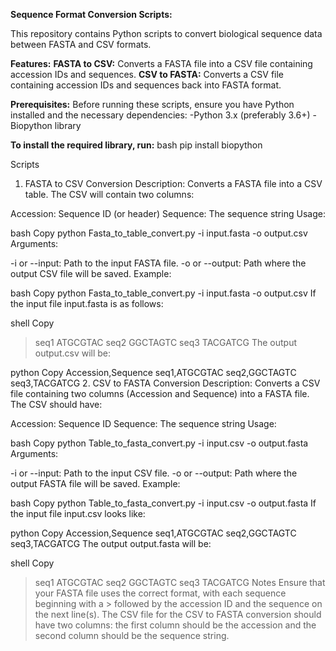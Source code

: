 **Sequence Format Conversion Scripts:**

This repository contains Python scripts to convert biological sequence data between FASTA and CSV formats.

**Features:**
**FASTA to CSV:** Converts a FASTA file into a CSV file containing accession IDs and sequences.
**CSV to FASTA:** Converts a CSV file containing accession IDs and sequences back into FASTA format.

**Prerequisites:**
Before running these scripts, ensure you have Python installed and the necessary dependencies:
-Python 3.x (preferably 3.6+)
-Biopython library

**To install the required library, run:**
bash
pip install biopython

Scripts
1. FASTA to CSV Conversion
Description: Converts a FASTA file into a CSV table. The CSV will contain two columns:

Accession: Sequence ID (or header)
Sequence: The sequence string
Usage:

bash
Copy
python Fasta_to_table_convert.py -i input.fasta -o output.csv
Arguments:

-i or --input: Path to the input FASTA file.
-o or --output: Path where the output CSV file will be saved.
Example:

bash
Copy
python Fasta_to_table_convert.py -i input.fasta -o output.csv
If the input file input.fasta is as follows:

shell
Copy
>seq1
ATGCGTAC
>seq2
GGCTAGTC
>seq3
TACGATCG
The output output.csv will be:

python
Copy
Accession,Sequence
seq1,ATGCGTAC
seq2,GGCTAGTC
seq3,TACGATCG
2. CSV to FASTA Conversion
Description: Converts a CSV file containing two columns (Accession and Sequence) into a FASTA file. The CSV should have:

Accession: Sequence ID
Sequence: The sequence string
Usage:

bash
Copy
python Table_to_fasta_convert.py -i input.csv -o output.fasta
Arguments:

-i or --input: Path to the input CSV file.
-o or --output: Path where the output FASTA file will be saved.
Example:

bash
Copy
python Table_to_fasta_convert.py -i input.csv -o output.fasta
If the input file input.csv looks like:

python
Copy
Accession,Sequence
seq1,ATGCGTAC
seq2,GGCTAGTC
seq3,TACGATCG
The output output.fasta will be:

shell
Copy
>seq1
ATGCGTAC
>seq2
GGCTAGTC
>seq3
TACGATCG
Notes
Ensure that your FASTA file uses the correct format, with each sequence beginning with a > followed by the accession ID and the sequence on the next line(s).
The CSV file for the CSV to FASTA conversion should have two columns: the first column should be the accession and the second column should be the sequence string.
